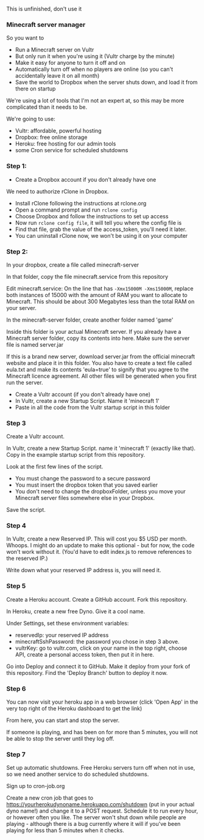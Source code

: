 This is unfinished, don't use it

### Minecraft server manager

So you want to

* Run a Minecraft server on Vultr
* But only run it when you're using it (Vultr charge by the minute)
* Make it easy for anyone to turn it off and on
* Automatically turn off when no players are online (so you can't accidentally leave it on all month)
* Save the world to Dropbox when the server shuts down, and load it from there on startup

We're using a lot of tools that I'm not an expert at, so this may be more complicated than it needs to be.

We're going to use:
* Vultr: affordable, powerful hosting
* Dropbox: free online storage
* Heroku: free hosting for our admin tools
* some Cron service for scheduled shutdowns

### Step 1:

* Create a Dropbox account if you don't already have one

We need to authorize rClone in Dropbox.

* Install rClone following the instructions at rclone.org
* Open a command prompt and run `rclone config`
* Choose Dropbox and follow the instructions to set up access
* Now run `rclone config file`, it will tell you where the config file is
* Find that file, grab the value of the access_token, you'll need it later.
* You can uninstall rClone now, we won't be using it on your computer

### Step 2:

In your dropbox, create a file called minecraft-server

In that folder, copy the file minecraft.service from this repository

Edit minecraft.service: On the line that has `-Xmx15000M -Xms15000M`, replace both instances of 15000 with the amount of RAM you want to allocate to Minecraft. This should be about 300 Megabytes less than the total RAM on your server.

In the minecraft-server folder, create another folder named 'game'

Inside this folder is your actual Minecraft server. If you already have a Minecraft server folder, copy its contents into here. Make sure the server file is named server.jar

If this is a brand new server, download server.jar from the official minecraft website and place it in this folder. You also have to create a text file called eula.txt and make its contents 'eula=true' to signify that you agree to the Minecraft licence agreement. All other files will be generated when you first run the server.

* Create a Vultr account (if you don't already have one)
* In Vultr, create a new Startup Script. Name it 'minecraft 1'
* Paste in all the code from the Vultr startup script in this folder

### Step 3

Create a Vultr account.

In Vultr, create a new Startup Script. name it 'minecraft 1' (exactly like that). Copy in the example startup script from this repository.

Look at the first few lines of the script.

* You must change the password to a secure password
* You must insert the dropbox token that you saved earlier
* You don't need to change the dropboxFolder, unless you move your Minecraft server files somewhere else in your Dropbox.

Save the script.

### Step 4

In Vultr, create a new Reserved IP. This will cost you $5 USD per month. Whoops. I might do an update to make this optional - but for now, the code won't work without it. (You'd have to edit index.js to remove references to the reserved IP.)

Write down what your reserved IP address is, you will need it.

### Step 5

Create a Heroku account. Create a GitHub account. Fork this repository.

In Heroku, create a new free Dyno. Give it a cool name.

Under Settings, set these environment variables:

* reservedIp: your reserved IP address
* minecraftSshPassword: the password you chose in step 3 above.
* vultrKey: go to vultr.com, click on your name in the top right, choose API, create a personal access token, then put it in here.

Go into Deploy and connect it to GitHub. Make it deploy from your fork of this repository. Find the 'Deploy Branch' button to deploy it now.

### Step 6

You can now visit your heroku app in a web browser (click 'Open App' in the very top right of the Heroku dashboard to get the link)

From here, you can start and stop the server.

If someone is playing, and has been on for more than 5 minutes, you will not be able to stop the server until they log off.

### Step 7

Set up automatic shutdowns. Free Heroku servers turn off when not in use, so we need another service to do scheduled shutdowns.

Sign up to cron-job.org

Create a new cron job that goes to https://yourherokudynoname.herokuapp.com/shutdown (put in your actual dyno name!) and change it to a POST request. Schedule it to run every hour, or however often you like. The server won't shut down while people are playing - although there is a bug currently where it will if you've been playing for less than 5 minutes when it checks.
